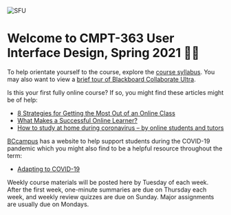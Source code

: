 ![SFU](../../../../assets/images/course-1/1406322240943.jpg ':class=banner-image')

# Welcome to CMPT-363 User Interface Design, Spring 2021 👋🏼

To help orientate yourself to the course, explore the [course syllabus](https://canvas.sfu.ca/courses/61465/assignments/syllabus). You may also want to view a [brief tour of Blackboard Collaborate Ultra](https://www.youtube.com/watch?v=1W4sGpVmJaY).

Is this your first fully online course? If so, you might find these articles might be of help:

* [8 Strategies for Getting the Most Out of an Online Class](https://www.northeastern.edu/graduate/blog/tips-for-taking-online-classes/)
* [What Makes a Successful Online Learner?](https://careerwise.minnstate.edu/education/successonline.html)
* [How to study at home during coronavirus – by online students and tutors](https://www.theguardian.com/education/2020/mar/26/how-to-study-at-home-during-coronavirus-by-online-students-and-tutors)

[BCcampus](https://bccampus.ca/) has a website to help support students during the COVID-19 pandemic which you might also find to be a helpful resource throughout the term:

* [Adapting to COVID-19](https://covid19.bccampus.ca/)

Weekly course materials will be posted here by Tuesday of each week. After the first week,  one-minute summaries are due on Thursday each week, and weekly review quizzes are due on Sunday. Major assignments are usually due on Mondays.
